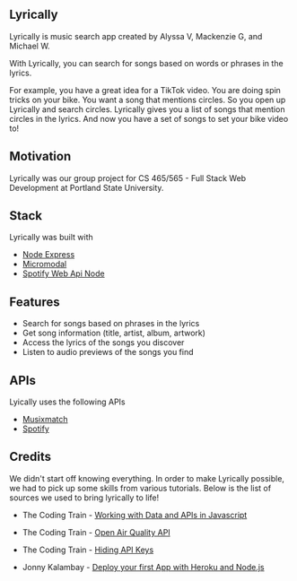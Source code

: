 ## Lyrically

Lyrically is music search app created by Alyssa V, Mackenzie G, and Michael W.

With Lyrically, you can search for songs based on words or phrases in the lyrics.

For example, you have a great idea for a TikTok video. You are doing spin tricks on your bike. You want a song that mentions circles. So you open up Lyrically and search circles. Lyrically gives you a list of songs that mention circles in the lyrics. And now you have a set of songs to set your bike video to!

## Motivation

Lyrically was our group project for CS 465/565 - Full Stack Web Development at Portland State University.

## Stack

Lyrically was built with

- [Node Express](https://expressjs.com/)
- [Micromodal](https://micromodal.now.sh/)
- [Spotify Web Api Node](https://www.npmjs.com/package/spotify-web-api-node0)

## Features

- Search for songs based on phrases in the lyrics
- Get song information (title, artist, album, artwork)
- Access the lyrics of the songs you discover
- Listen to audio previews of the songs you find

## APIs

Lyically uses the following APIs

- [Musixmatch](https://developer.musixmatch.com/)
- [Spotify](https://developer.spotify.com/documentation/web-api/)

## Credits

We didn't start off knowing everything. In order to make Lyrically possible, we had to pick up some skills from various tutorials. Below is the list of sources we used to bring lyrically to life!

- The Coding Train - [Working with Data and APIs in Javascript](https://www.youtube.com/watch?v=Tiot877orkU&list=WL&index=16&t=843s)

- The Coding Train - [Open Air Quality API](https://www.youtube.com/watch?v=Tiot877orkU&list=WL&index=16&t=843s)

- The Coding Train - [Hiding API Keys](https://www.youtube.com/watch?v=17UVejOw3zA&list=WL&index=17&t=12s)

- Jonny Kalambay - [Deploy your first App with Heroku and Node.js](https://www.youtube.com/watch?v=MxfxiR8TVNU)
